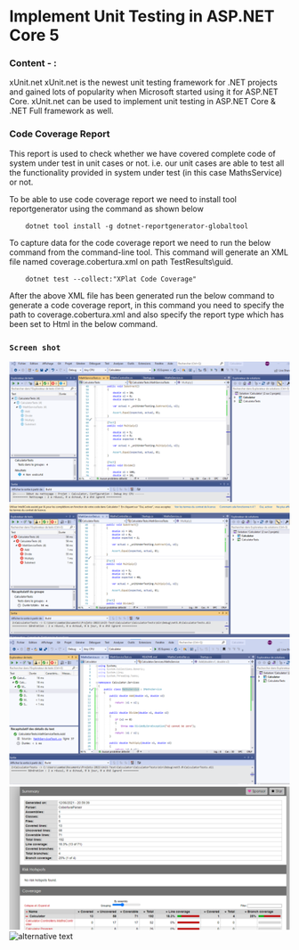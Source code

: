 # Implement Unit Testing in ASP.NET Core 5

### Content - :
xUnit.net
xUnit.net is the newest unit testing framework for .NET projects and
gained lots of popularity when Microsoft started using it for ASP.NET 
Core.
xUnit.net can be used to implement unit testing in ASP.NET Core &
.NET Full framework as well. 

### Code Coverage Report
This report is used to check whether we have covered complete code of system under test in unit
cases or not. i.e. our unit cases are able to test all the functionality provided in system
under test (in this case MathsService) or not.

To be able to use code coverage report we need to install tool reportgenerator using the command as shown below

		dotnet tool install -g dotnet-reportgenerator-globaltool

To capture data for the code coverage report we need to run the below command from the command-line tool.
This command will generate an XML file named coverage.cobertura.xml on path TestResults\guid\.

		dotnet test --collect:"XPlat Code Coverage"

After the above XML file has been generated run the below command to generate a code coverage report, 
in this command you need to specify the path to coverage.cobertura.xml and also specify 
the report type which has been set to Html in the below command.

### `Screen shot`
 ![alternative text](test-explorator-not-test-executed-yet.png "img")
 ![alternative text](test-failled-screen.png "img")
 ![alternative text](all-test-passed.png "img")
 ![alternative text](test-coverage-repport.png "img")
  ![alternative text](code-that-not-covrage.png "img")



